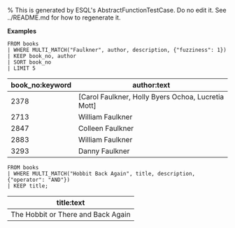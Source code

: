 % This is generated by ESQL's AbstractFunctionTestCase. Do no edit it. See ../README.md for how to regenerate it.

**Examples**

```esql
FROM books
| WHERE MULTI_MATCH("Faulkner", author, description, {"fuzziness": 1})
| KEEP book_no, author
| SORT book_no
| LIMIT 5
```

| book_no:keyword | author:text |
| --- | --- |
| 2378 | [Carol Faulkner, Holly Byers Ochoa, Lucretia Mott] |
| 2713 | William Faulkner |
| 2847 | Colleen Faulkner |
| 2883 | William Faulkner |
| 3293 | Danny Faulkner |

```esql
FROM books
| WHERE MULTI_MATCH("Hobbit Back Again", title, description, {"operator": "AND"})
| KEEP title;
```

| title:text |
| --- |
| The Hobbit or There and Back Again |


